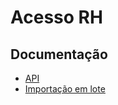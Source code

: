 # **Acesso RH**
## Documentação

- [API](api/README.md)
- [Importação em lote](importacao-lote/README.md)
